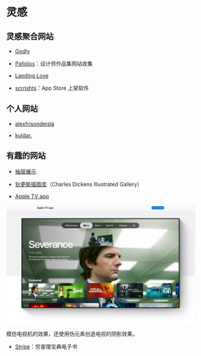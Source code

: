 # 灵感

## 灵感聚合网站

- [Godly](https://godly.website)

- [Pafolios](https://pafolios.com/)：设计师作品集网站收集

- [Landing Love](https://www.landing.love/)

- [scrnshts](https://scrnshts.club)：App Store 上架软件

## 个人网站

- [alexfrisondeisla](https://www.alexfrisondeisla.com)

- [kuldar.](https://kuldar.com/)

## 有趣的网站

- [抽屉展示](https://godly.website/website/780-clou-architects)

- [狄更斯插图库](https://www.charlesdickensillustration.org/)（Charles Dickens Illustrated Gallery）

- [Apple TV app](https://www.apple.com/apple-tv-app/)

![image-20230908151710160](https://raw.githubusercontent.com/huyixi/Pics/main/uPic/image-20230908151710160.png)

模仿电视机的效果，还使用伪元素创造电视的阴影效果。

- [Stripe](https://www.stripe.press/poor-charlies-almanack/)：穷查理宝典电子书
